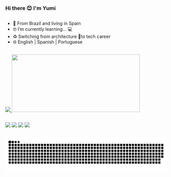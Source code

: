 ### Hi there 😊 I'm Yumi 
##
- 📍  From Brazil and living in Spain
- 🤓 I’m currently learning... 💻 
- ♻️ Switching from architecture 📐to tech career 
- 🌐 English | Spanish | Portuguese 

##
<div>
  <a href="https://github.com/Yumi-Namie">
  <img height="180em" src="https://github-readme-stats.vercel.app/api?username=Yumi-Namie&show_icons=true&theme=dracula&incluede_all_commits=true&count_private=true"/>
  <img height="180em" width="400em" src="https://github-readme-stats.vercel.app/api/top-langs/?username=Yumi-Namie&layout=compact&langs_count=16&theme=dracula"/>
</div>

##
<div>
  <a href="mailto:rn.yumi@gmail.com"><img src="https://img.shields.io/badge/Gmail-D14836?style=for-the-badge&logo=gmail&logoColor=white" target="_blank"></a>
  <a href="https://www.linkedin.com/in/renata-namie-b21873b6" target="_blank"><img src="https://img.shields.io/badge/LinkedIn-0077B5?style=for-the-badge&logo=linkedin&logoColor=white"></a>
  <a href="https://www.instagram.com/renata.yumi/" target="_blank"><img src="https://img.shields.io/badge/Instagram-E4405F?style=for-the-badge&logo=instagram&logoColor=white"></a>
  <a href="https://scratch.mit.edu/users/Yumi_Namie/" target="_blank"><img width="83px" src="https://mpng.subpng.com/20180420/jrq/kisspng-scratch-computer-science-logo-computer-programming-5ada13885f58b7.2044957615242412883906.jpg"></a>
</div>

##

![Snake animation](https://github.com/Yumi-Namie/Yumi-Namie/blob/output/github-contribution-grid-snake.svg)
